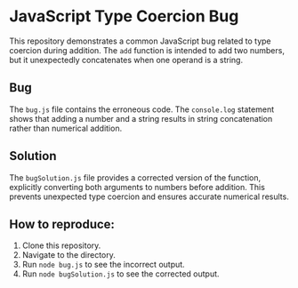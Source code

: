 # JavaScript Type Coercion Bug

This repository demonstrates a common JavaScript bug related to type coercion during addition.  The `add` function is intended to add two numbers, but it unexpectedly concatenates when one operand is a string.

## Bug

The `bug.js` file contains the erroneous code.  The `console.log` statement shows that adding a number and a string results in string concatenation rather than numerical addition.

## Solution

The `bugSolution.js` file provides a corrected version of the function, explicitly converting both arguments to numbers before addition. This prevents unexpected type coercion and ensures accurate numerical results.

## How to reproduce:

1. Clone this repository.
2. Navigate to the directory.
3. Run `node bug.js` to see the incorrect output.
4. Run `node bugSolution.js` to see the corrected output.